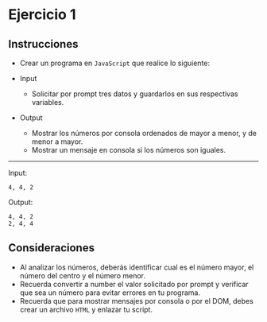 # Ejercicio 1

## Instrucciones

- Crear un programa en `JavaScript` que realice lo siguiente:

- Input
  - Solicitar por prompt tres datos y guardarlos en sus respectivas variables.


- Output
  - Mostrar los números por consola ordenados de mayor a menor, y de menor a mayor.
  - Mostrar un mensaje en consola si los números son iguales.

--- 

Input:
```
4, 4, 2
```
Output:
``` 
4, 4, 2
2, 4, 4
```

## Consideraciones


- Al analizar los números, deberás identificar cual es el número mayor, el número del centro y el número menor.
- Recuerda convertir a number el valor solicitado por prompt y verificar que sea un número para evitar errores en tu programa.
- Recuerda que para mostrar mensajes por consola o por el DOM, debes crear un archivo `HTML` y enlazar tu script.

